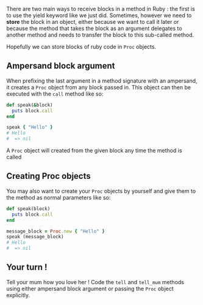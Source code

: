 There are two main ways to receive blocks in a method in Ruby : the first is to use the yield keyword like we just did. Sometimes, however we need to **store** the block in an object, either because we want to call it later or because the method that takes the block as an argument delegates to another method and needs to transfer the block to this sub-called method.

Hopefully we can store blocks of ruby code in `Proc` objects. 

## Ampersand block argument
When prefixing the last argument in a method signature with an ampersand, it creates a `Proc` object from any block passed in. This object can then be executed with the `call` method like so:
```ruby
def speak(&block)
  puts block.call
end

speak { "Hello" }
# Hello
#  => nil
```
A `Proc` object will created from the given block any time the method is called

## Creating Proc objects
You may also want to create your `Proc` objects by yourself and give them to the method as normal parameters like so:
```ruby
def speak(block)
  puts block.call
end

message_block = Proc.new { "Hello" }
speak (message_block)
# Hello
#  => nil
```
## Your turn !
Tell your mum how you love her ! Code the `tell` and `tell_mum` methods using either ampersand block argument or passing the `Proc` object explicitly.


